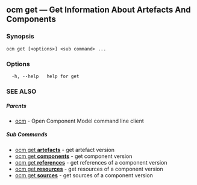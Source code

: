 ## ocm get &mdash; Get Information About Artefacts And Components

### Synopsis

```
ocm get [<options>] <sub command> ...
```

### Options

```
  -h, --help   help for get
```

### SEE ALSO

##### Parents

* [ocm](ocm.md)	 - Open Component Model command line client


##### Sub Commands

* [ocm get <b>artefacts</b>](ocm_get_artefacts.md)	 - get artefact version
* [ocm get <b>components</b>](ocm_get_components.md)	 - get component version
* [ocm get <b>references</b>](ocm_get_references.md)	 - get references of a component version
* [ocm get <b>resources</b>](ocm_get_resources.md)	 - get resources of a component version
* [ocm get <b>sources</b>](ocm_get_sources.md)	 - get sources of a component version

